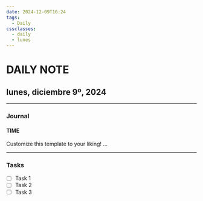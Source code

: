 ```yaml
---
date: 2024-12-09T16:24
tags:
  - Daily
cssclasses:
  - daily
  - lunes
---
```

# DAILY NOTE
## lunes, diciembre 9º, 2024
***
### Journal
#### TIME
Customize this template to your liking!
...
***
### Tasks
- [ ] Task 1
- [ ] Task 2
- [ ] Task 3